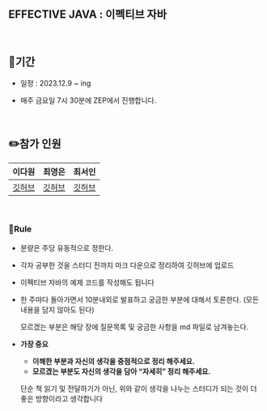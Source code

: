 ## EFFECTIVE JAVA : 이펙티브 자바 


<br/>

## 🚀기간

- 일정 : 2023.12.9 ~ ing

- 매주 금요일 7시 30분에 ZEP에서 진행합니다.

<br/>

## ✏️참가 인원


| 이다원 | 최영은 | 최서인 | 
| --- | --- | --- |
| [깃허브](https://github.com/dawonss) | [깃허브](https://github.com/Choi-Young-Eun) | [깃허브](https://github.com/inseo24) | 



<br/>



### 🎯Rule

- 분량은 주당 유동적으로 정한다.

- 각자 공부한 것을 스터디 전까지 마크 다운으로 정리하여 깃허브에 업로드

- 이펙티브 자바의 예제 코드를 작성해도 됩니다

- 한 주마다 돌아가면서 10분내외로 발표하고 궁금한 부분에 대해서 토론한다. (모든 내용을 담지 않아도 된다)

    모르겠는 부분은 해당 장에 질문목록 및 궁금한 사항을 md 파일로 남겨놓는다. 

- **가장 중요**
    - **이해한 부분과 자신의 생각을 중점적으로 정리 해주세요.**
    - **모르겠는 부분도 자신의 생각을 담아 “자세히” 정리 해주세요.**

    단순 책 읽기 및 전달하기가 아닌, 위와 같이 생각을 나누는 스터디가 되는 것이 더 좋은 방향이라고 생각합니다


<br/><br/>






